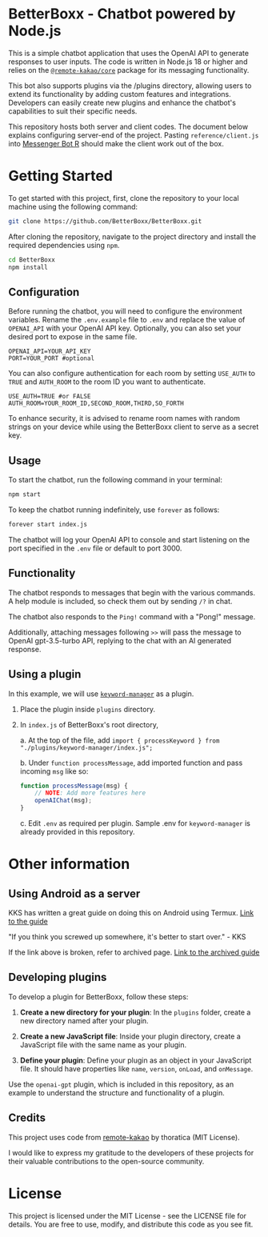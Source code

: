 # BetterBoxx - Chatbot powered by Node.js

This is a simple chatbot application that uses the OpenAI API to generate responses to user inputs. The code is written in Node.js 18 or higher and relies on the [`@remote-kakao/core`](https://github.com/remote-kakao/core) package for its messaging functionality.

This bot also supports plugins via the /plugins directory, allowing users to extend its functionality by adding custom features and integrations. Developers can easily create new plugins and enhance the chatbot's capabilities to suit their specific needs.

This repository hosts both server and client codes. The document below explains configuring server-end of the project. Pasting `reference/client.js` into [Messenger Bot R](https://play.google.com/store/apps/details?id=com.xfl.msgbot&hl=ko&gl=US) should make the client work out of the box.

# Getting Started

To get started with this project, first, clone the repository to your local machine using the following command:

```bash
git clone https://github.com/BetterBoxx/BetterBoxx.git
```

After cloning the repository, navigate to the project directory and install the required dependencies using `npm`.

```bash
cd BetterBoxx
npm install
```

## Configuration

Before running the chatbot, you will need to configure the environment variables. Rename the `.env.example` file to `.env` and replace the value of `OPENAI_API` with your OpenAI API key. Optionally, you can also set your desired port to expose in the same file.

```
OPENAI_API=YOUR_API_KEY
PORT=YOUR_PORT #optional
```

You can also configure authentication for each room by setting `USE_AUTH` to `TRUE` and `AUTH_ROOM` to the room ID you want to authenticate.

```
USE_AUTH=TRUE #or FALSE
AUTH_ROOM=YOUR_ROOM_ID,SECOND_ROOM,THIRD,SO_FORTH
```

To enhance security, it is advised to rename room names with random strings on your device while using the BetterBoxx client to serve as a secret key.

## Usage

To start the chatbot, run the following command in your terminal:

```bash
npm start
```

To keep the chatbot running indefinitely, use `forever` as follows:

```bash
forever start index.js
```

The chatbot will log your OpenAI API to console and start listening on the port specified in the `.env` file or default to port 3000.

## Functionality

The chatbot responds to messages that begin with the various commands. A help module is included, so check them out by sending `/?` in chat.

The chatbot also responds to the `Ping!` command with a "Pong!" message.

Additionally, attaching messages following `>>` will pass the message to OpenAI gpt-3.5-turbo API, replying to the chat with an AI generated response.

## Using a plugin

In this example, we will use [`keyword-manager`](https://github.com/BetterBoxx/keyword-manager) as a plugin.

1. Place the plugin inside `plugins` directory.

2. In `index.js` of BetterBoxx's root directory,

	a. At the top of the file, add `import { processKeyword } from "./plugins/keyword-manager/index.js";`

	b. Under `function processMessage`, add imported function and pass incoming `msg` like so:

	```javascript
	function processMessage(msg) {
		// NOTE: Add more features here
		openAIChat(msg);
	}
	```

	c. Edit `.env` as required per plugin. Sample .env for `keyword-manager` is already provided in this repository.

# Other information

## Using Android as a server

KKS has written a great guide on doing this on Android using Termux. [Link to the guide](https://iris-kilometer-f84.notion.site/readme-43ed9bb956ae44e4824105087c83a1f5)

"If you think you screwed up somewhere, it's better to start over." - KKS

If the link above is broken, refer to archived page. [Link to the archived guide](https://web.archive.org/web/20240319035753/https://iris-kilometer-f84.notion.site/readme-43ed9bb956ae44e4824105087c83a1f5)

## Developing plugins

To develop a plugin for BetterBoxx, follow these steps:

1. **Create a new directory for your plugin**: In the `plugins` folder, create a new directory named after your plugin.

2. **Create a new JavaScript file**: Inside your plugin directory, create a JavaScript file with the same name as your plugin.

3. **Define your plugin**: Define your plugin as an object in your JavaScript file. It should have properties like `name`, `version`, `onLoad`, and `onMessage`.

Use the `openai-gpt` plugin, which is included in this repository, as an example to understand the structure and functionality of a plugin.

## Credits

This project uses code from [remote-kakao](https://github.com/remote-kakao) by thoratica (MIT License).

I would like to express my gratitude to the developers of these projects for their valuable contributions to the open-source community.

# License

This project is licensed under the MIT License - see the LICENSE file for details. You are free to use, modify, and distribute this code as you see fit.
